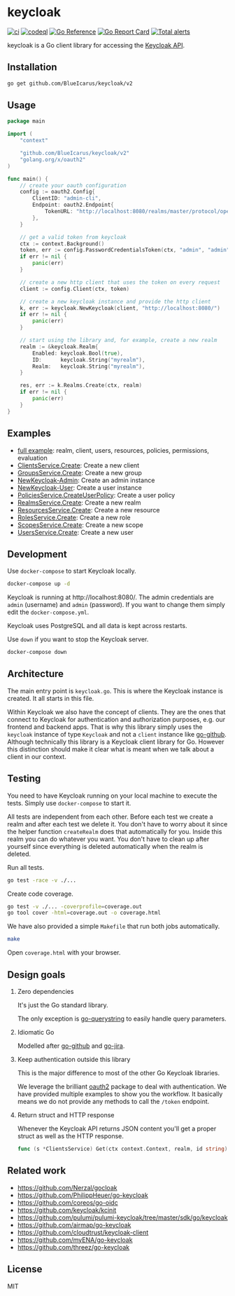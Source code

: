 
# keycloak

[![ci](https://github.com/zemirco/keycloak/workflows/ci/badge.svg)](https://github.com/zemirco/keycloak/actions/workflows/ci.yml)
[![codeql](https://github.com/zemirco/keycloak/workflows/codeql/badge.svg)](https://github.com/zemirco/keycloak/actions/workflows/codeql.yml)
[![Go Reference](https://pkg.go.dev/badge/github.com/zemirco/keycloak.svg)](https://pkg.go.dev/github.com/zemirco/keycloak)
[![Go Report Card](https://goreportcard.com/badge/github.com/zemirco/keycloak)](https://goreportcard.com/report/github.com/zemirco/keycloak)
[![Total alerts](https://img.shields.io/lgtm/alerts/g/zemirco/keycloak.svg?logo=lgtm&logoWidth=18)](https://lgtm.com/projects/g/zemirco/keycloak/alerts/)

keycloak is a Go client library for accessing the [Keycloak API](https://www.keycloak.org/docs-api/12.0/rest-api/index.html).

## Installation

```bash
go get github.com/BlueIcarus/keycloak/v2
```

## Usage

```go
package main

import (
    "context"

    "github.com/BlueIcarus/keycloak/v2"
    "golang.org/x/oauth2"
)

func main() {
    // create your oauth configuration
    config := oauth2.Config{
        ClientID: "admin-cli",
        Endpoint: oauth2.Endpoint{
            TokenURL: "http://localhost:8080/realms/master/protocol/openid-connect/token",
        },
    }

    // get a valid token from keycloak
    ctx := context.Background()
    token, err := config.PasswordCredentialsToken(ctx, "admin", "admin")
    if err != nil {
        panic(err)
    }

    // create a new http client that uses the token on every request
    client := config.Client(ctx, token)

    // create a new keycloak instance and provide the http client
    k, err := keycloak.NewKeycloak(client, "http://localhost:8080/")
    if err != nil {
        panic(err)
    }

    // start using the library and, for example, create a new realm
    realm := &keycloak.Realm{
        Enabled: keycloak.Bool(true),
        ID:      keycloak.String("myrealm"),
        Realm:   keycloak.String("myrealm"),
    }

    res, err := k.Realms.Create(ctx, realm)
    if err != nil {
        panic(err)
    }
}
```

## Examples

- [full example](https://github.com/zemirco/keycloak/blob/main/example_full_test.go): realm, client, users, resources, policies, permissions, evaluation
- [ClientsService.Create](https://pkg.go.dev/github.com/zemirco/keycloak#example-ClientsService.Create): Create a new client
- [GroupsService.Create](https://pkg.go.dev/github.com/zemirco/keycloak#example-GroupsService.Create): Create a new group
- [NewKeycloak-Admin](https://pkg.go.dev/github.com/zemirco/keycloak#example-NewKeycloak-Admin): Create an admin instance
- [NewKeycloak-User](https://pkg.go.dev/github.com/zemirco/keycloak#example-NewKeycloak-User): Create a user instance
- [PoliciesService.CreateUserPolicy](https://pkg.go.dev/github.com/zemirco/keycloak#example-PoliciesService.CreateUserPolicy): Create a user policy
- [RealmsService.Create](https://pkg.go.dev/github.com/zemirco/keycloak#example-RealmsService.Create): Create a new realm
- [ResourcesService.Create](https://pkg.go.dev/github.com/zemirco/keycloak#example-ResourcesService.Create): Create a new resource
- [RolesService.Create](https://pkg.go.dev/github.com/zemirco/keycloak#example-RolesService.Create): Create a new role
- [ScopesService.Create](https://pkg.go.dev/github.com/zemirco/keycloak#example-ScopesService.Create): Create a new scope
- [UsersService.Create](https://pkg.go.dev/github.com/zemirco/keycloak#example-UsersService.Create): Create a new user

## Development

Use `docker-compose` to start Keycloak locally.

```bash
docker-compose up -d
```

Keycloak is running at http://localhost:8080/. The admin credentials are `admin` (username) and `admin` (password). If you want to change them simply edit the `docker-compose.yml`.

Keycloak uses PostgreSQL and all data is kept across restarts.

Use `down` if you want to stop the Keycloak server.

```bash
docker-compose down
```

## Architecture

The main entry point is `keycloak.go`. This is where the Keycloak instance is created. It all starts in this file.

Within Keycloak we also have the concept of clients. They are the ones that connect to Keycloak for authentication and authorization purposes, e.g. our frontend and backend apps. That is why this library simply uses the `keycloak` instance of type `Keycloak` and not a `client` instance like [go-github](https://github.com/google/go-github). Although technically this library is a Keycloak client library for Go. However this distinction should make it clear what is meant when we talk about a client in our context.

## Testing

You need to have Keycloak running on your local machine to execute the tests. Simply use `docker-compose` to start it.

All tests are independent from each other. Before each test we create a realm and after each test we delete it. You don't have to worry about it since the helper function `createRealm` does that automatically for you. Inside this realm you can do whatever you want. You don't have to clean up after yourself since everything is deleted automatically when the realm is deleted.

Run all tests.

```bash
go test -race -v ./...
```

Create code coverage.

```bash
go test -v ./... -coverprofile=coverage.out
go tool cover -html=coverage.out -o coverage.html
```

We have also provided a simple `Makefile` that run both jobs automatically.

```bash
make
```

Open `coverage.html` with your browser.

## Design goals

1. Zero dependencies

    It's just the Go standard library.

    The only exception is [go-querystring](https://github.com/google/go-querystring) to easily handle query parameters.

1. Idiomatic Go

    Modelled after [go-github](https://github.com/google/go-github) and [go-jira](https://github.com/andygrunwald/go-jira).

1. Keep authentication outside this library

    This is the major difference to most of the other Go Keycloak libraries.

    We leverage the brilliant [oauth2](https://github.com/golang/oauth2) package to deal with authentication. We have provided multiple examples to show you the workflow. It basically means we do not provide any methods to call the `/token` endpoint.

1. Return struct and HTTP response

    Whenever the Keycloak API returns JSON content you'll get a proper struct as well as the HTTP response.

    ```go
    func (s *ClientsService) Get(ctx context.Context, realm, id string) (*Client, *http.Response, error)
    ```

## Related work

- https://github.com/Nerzal/gocloak
- https://github.com/PhilippHeuer/go-keycloak
- https://github.com/coreos/go-oidc
- https://github.com/keycloak/kcinit
- https://github.com/pulumi/pulumi-keycloak/tree/master/sdk/go/keycloak
- https://github.com/airmap/go-keycloak
- https://github.com/cloudtrust/keycloak-client
- https://github.com/myENA/go-keycloak
- https://github.com/threez/go-keycloak

## License

MIT
